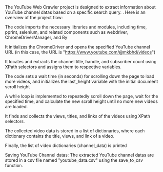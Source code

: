 The YouTube Web Crawler project is designed to extract information about YouTube channel datas based on a specific search query. . Here is an overview of the project flow:

The code imports the necessary libraries and modules, including time, pprint, selenium, and related components such as webdriver, ChromeDriverManager, and By

It initializes the ChromeDriver and opens the specified YouTube channel URL (in this case, the URL is "https://www.youtube.com/@mkbhd/videos")

It locates and extracts the channel title, handle, and subscriber count using XPath selectors and assigns them to respective variables.

The code sets a wait time (in seconds) for scrolling down the page to load more videos, and initializes the last_height variable with the initial document scroll height

A while loop is implemented to repeatedly scroll down the page, wait for the specified time, and calculate the new scroll height until no more new videos are loaded.

It finds and collects the views, titles, and links of the videos using XPath selectors.

The collected video data is stored in a list of dictionaries, where each dictionary contains the title, views, and link of a video.

Finally, the list of video dictionaries (channel_data) is printed

Saving YouTube Channel datas: The extracted YouTube channel datas are stored in a csv file named "youtube_data.csv" using the save_to_csv function.
